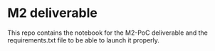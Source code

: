 # M2 deliverable
This repo contains the notebook for the M2-PoC deliverable and the requirements.txt file to be able to launch it properly.

